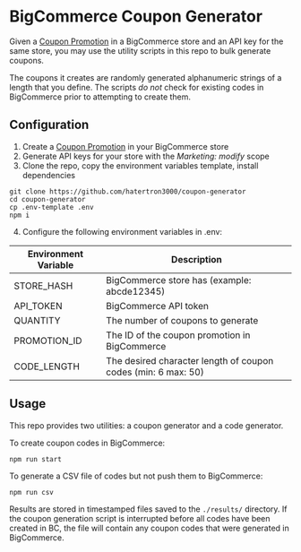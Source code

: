 
# BigCommerce Coupon Generator
Given a [Coupon Promotion](https://support.bigcommerce.com/s/article/Coupon-Promotions?language=en_US) in a BigCommerce store and an API key for the same store, you may use the utility scripts in this repo to bulk generate coupons.

The coupons it creates are randomly generated alphanumeric strings of a length that you define. The scripts _do not_ check for existing codes in BigCommerce prior to attempting to create them.

## Configuration

1. Create a [Coupon Promotion](https://support.bigcommerce.com/s/article/Coupon-Promotions?language=en_US) in your BigCommerce store
2. Generate API keys for your store with the _Marketing: modify_ scope
3. Clone the repo, copy the environment variables template, install dependencies
```
git clone https://github.com/hatertron3000/coupon-generator
cd coupon-generator
cp .env-template .env
npm i
```
4. Configure the following environment variables in .env:

| Environment Variable | Description                                                   |
|----------------------|---------------------------------------------------------------|
| STORE_HASH           | BigCommerce store has (example: abcde12345)                   |
| API_TOKEN            | BigCommerce API token                                         |
| QUANTITY             | The number of coupons to generate                             
| PROMOTION_ID         | The ID of the coupon promotion in BigCommerce
| CODE_LENGTH          | The desired character length of coupon codes (min: 6 max: 50) |

## Usage

This repo provides two utilities: a coupon generator and a code generator.

To create coupon codes in BigCommerce:
```
npm run start
```

To generate a CSV file of codes but not push them to BigCommerce:
```
npm run csv
```

Results are stored in timestamped files saved to the `./results/` directory. If the coupon generation script is interrupted before all codes have been created in BC, the file will contain any coupon codes that were generated in BigCommerce.
